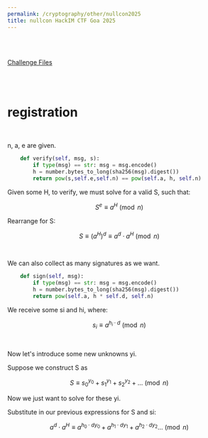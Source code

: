 ```yaml
---
permalink: /cryptography/other/nullcon2025
title: nullcon HackIM CTF Goa 2025
---
```


<br>

<br>

[Challenge Files](https://github.com/Connor-McCartney/CTF_Files/tree/main/2025/nullcon)

<br>

<br>


# registration

<br>

n, a, e are given. 

```python
	def verify(self, msg, s):
		if type(msg) == str: msg = msg.encode()
		h = number.bytes_to_long(sha256(msg).digest())
		return pow(s,self.e,self.n) == pow(self.a, h, self.n)
```

Given some H, to verify, we must solve for a valid S, such that:

$$S^e \equiv a^H \pmod n$$

Rearrange for S:

$$S \equiv (a^H)^d \equiv a^d \cdot a^H \pmod n$$

<br>

We can also collect as many signatures as we want. 

```python
	def sign(self, msg):
		if type(msg) == str: msg = msg.encode()
		h = number.bytes_to_long(sha256(msg).digest())
		return pow(self.a, h * self.d, self.n)
```

We receive some si and hi, where:

$$s_i \equiv a^{h_i \cdot d} \pmod n$$

<br>

Now let's introduce some new unknowns yi. 

Suppose we construct S as 

$$S \equiv {s_0}^{y_0} + {s_1}^{y_1} + {s_2}^{y_2} + ... \pmod n$$

Now we just want to solve for these yi. 

Substitute in our previous expressions for S and si:

$$ a^d \cdot a^H \equiv {a^{h_0 \cdot d}}^{y_0} + {a^{h_1 \cdot d}}^{y_1} + {a^{h_2 \cdot d}}^{y_2}   ... \pmod n$$
